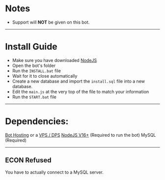 # Notes

- Support will **NOT** be given on this bot.

---

# Install Guide

- Make sure you have downloaded [NodeJS](https://nodejs.org/en/)
- Open the bot's folder
- Run the `INSTALL.bat` file
- Wait for it to close automatically
- Create a new database and import the `install.sql` file into a new database.
- Edit the `main.js` at the very top of the file to match your information
- Run the `START.bat` file

---

# Dependencies:

[Bot Hosting](https://snowsidehosting.com/index.php?rp=/store/discord-bot-hosting) or a [VPS / DPS](https://snowsidehosting.com/index.php?rp=/store/vps)
[NodeJS V16+](https://nodejs.org/en/) (Required to run the bot)
MySQL (Required)

---

## ECON Refused

You have to actually connect to a MySQL server.
